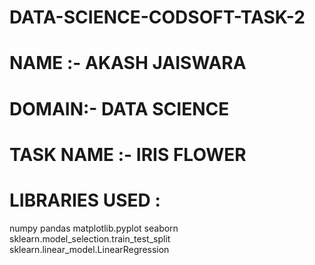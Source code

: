 # DATA-SCIENCE-CODSOFT-TASK-2
# NAME :- AKASH JAISWARA
# DOMAIN:- DATA SCIENCE
# TASK NAME :- IRIS FLOWER 
# LIBRARIES  USED :
numpy
pandas
matplotlib.pyplot
seaborn
sklearn.model_selection.train_test_split
sklearn.linear_model.LinearRegression
